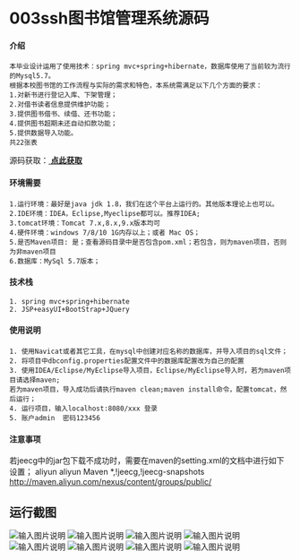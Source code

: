 # 003ssh图书馆管理系统源码

#### 介绍
```
本毕业设计运用了使用技术：spring mvc+spring+hibernate，数据库使用了当前较为流行的Mysql5.7。
根据本校图书馆的工作流程与实际的需求和特色，本系统需满足以下几个方面的要求：
1.对新书进行登记入库、下架管理；
2.对借书读者信息提供维护功能；
3.提供图书借书、续借、还书功能；
4.提供图书超期未还自动扣款功能；
5.提供数据导入功能。
共22张表
```

源码获取：[ **点此获取** ](http://www.shuyue.fun/?type=productinfo&id=114)

#### 环境需要
```
1.运行环境：最好是java jdk 1.8，我们在这个平台上运行的。其他版本理论上也可以。
2.IDE环境：IDEA，Eclipse,Myeclipse都可以。推荐IDEA;
3.tomcat环境：Tomcat 7.x,8.x,9.x版本均可
4.硬件环境：windows 7/8/10 1G内存以上；或者 Mac OS；
5.是否Maven项目: 是；查看源码目录中是否包含pom.xml；若包含，则为maven项目，否则为非maven项目 
6.数据库：MySql 5.7版本；
```

#### 技术栈
```
1. spring mvc+spring+hibernate
2. JSP+easyUI+BootStrap+JQuery
```

#### 使用说明
```
1. 使用Navicat或者其它工具，在mysql中创建对应名称的数据库，并导入项目的sql文件；
2. 将项目中dbconfig.properties配置文件中的数据库配置改为自己的配置
3. 使用IDEA/Eclipse/MyEclipse导入项目，Eclipse/MyEclipse导入时，若为maven项目请选择maven;
若为maven项目，导入成功后请执行maven clean;maven install命令，配置tomcat，然后运行；
4. 运行项目，输入localhost:8080/xxx 登录
5. 账户admin  密码123456
```

#### 注意事项
若jeecg中的jar包下载不成功时，需要在maven的setting.xml的文档中进行如下设置；
    <mirror>
            <id>aliyun</id>
            <name>aliyun Maven</name>
            <mirrorOf>*,!jeecg,!jeecg-snapshots</mirrorOf>
            <url>http://maven.aliyun.com/nexus/content/groups/public/</url>
        </mirror>

## 运行截图
![输入图片说明](https://images.gitee.com/uploads/images/2021/0319/194010_ed4fa082_863230.png "屏幕截图.png")
![输入图片说明](https://images.gitee.com/uploads/images/2021/0319/194019_e040d424_863230.png "屏幕截图.png")
![输入图片说明](https://images.gitee.com/uploads/images/2021/0319/194027_ce41b221_863230.png "屏幕截图.png")
![输入图片说明](https://images.gitee.com/uploads/images/2021/0319/194034_ac395f5f_863230.png "屏幕截图.png")
![输入图片说明](https://images.gitee.com/uploads/images/2021/0319/194043_dbb1f3df_863230.png "屏幕截图.png")
![输入图片说明](https://images.gitee.com/uploads/images/2021/0319/194052_971e490c_863230.png "屏幕截图.png")
![输入图片说明](https://images.gitee.com/uploads/images/2021/0319/194100_86db804d_863230.png "屏幕截图.png")
![输入图片说明](https://images.gitee.com/uploads/images/2021/0319/194108_2a9a2cad_863230.png "屏幕截图.png")


